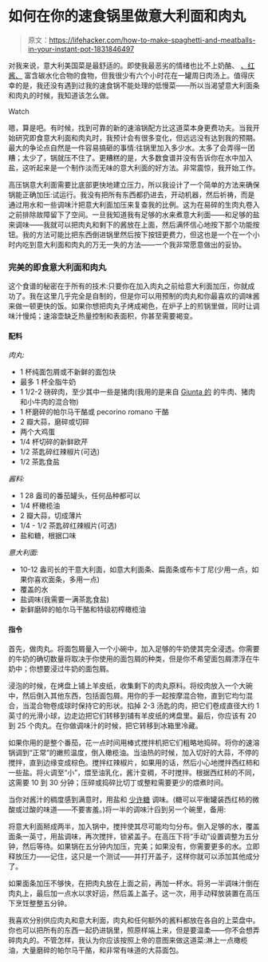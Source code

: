 # 如何在你的速食锅里做意大利面和肉丸

> 原文：<https://lifehacker.com/how-to-make-spaghetti-and-meatballs-in-your-instant-pot-1831846497>

对我来说，意大利美国菜是最舒适的。即使我最恶劣的情绪也比不上奶酪、 [、红酱、](https://lifehacker.com/make-tomato-sauce-in-your-instant-pot-with-just-two-ing-1828971840) 富含碳水化合物的食物，但我很少有六个小时花在一罐周日肉汤上。值得庆幸的是，我还没有遇到过我的速食锅不能处理的低慢菜——所以当渴望意大利面条和肉丸的时候，我知道该怎么做。

Watch

嗯，算是吧。有时候，找到可靠的新的速溶锅配方比这道菜本身更费功夫。当我开始研究即食意大利面和肉丸时，我预计会有很多变化，但远远没有达到我的预期。最大的争论点自然是一件容易搞砸的事情:往锅里加入多少水。太多了会弄得一团糟；太少了，锅就压不住了。更糟糕的是，大多数食谱并没有告诉你在水中加入盐，这听起来是一个制作淡而无味的意大利面的好方法。非常震惊，我开始工作。

高压锅意大利面需要比底部更快地建立压力，所以我设计了一个简单的方法来确保锅能正确加压:试运行。我没有把所有东西都扔进去，开动机器，然后祈祷，而是通过用水和一些调味汁把意大利面加压来复查我的比例。这为在易碎的生肉丸卷入之前排除故障留下了空间。一旦我知道我有足够的水来煮意大利面——和足够的盐来调味——我就可以把肉丸和剩下的酱放在上面，然后满怀信心地按下那个功能按钮。我的方法可能比把东西倒进锅里然后按下按钮更费力，但这也是一个在一个小时内吃到意大利面和肉丸的万无一失的方法——一个我非常愿意做出的妥协。

### **完美的即食意大利面和肉丸**

这个食谱的秘密在于所有的技术:只要你在加入肉丸之前给意大利面加压，你就成功了。我在这里几乎完全是自制的，但是你可以用预制的肉丸和你最喜欢的调味酱来做一顿更快的饭。如果你想把肉丸子烤成褐色，在炉子上的煎锅里做，同时让调味汁慢炖；速溶壶缺乏热量控制和表面积，你甚至需要褐变。

#### **配料**

*肉丸:*

*   1 杯纯面包屑或不新鲜的面包块
*   最多 1 杯全脂牛奶
*   1 1/2-2 磅碎肉，至少其中一些是猪肉(我用的是来自 [Giunta 的](https://giuntasprimeshop.com/) 的牛肉、猪肉和小牛肉的混合物)
*   1 杯磨碎的帕尔马干酪或 pecorino romano 干酪
*   2 瓣大蒜，磨碎或切碎
*   两个大鸡蛋
*   1/4 杯切碎的新鲜欧芹
*   1/2 茶匙碎红辣椒片(可选)
*   1/2 茶匙食盐

*酱料:*

*   1 28 盎司的番茄罐头，任何品种都可以
*   1/4 杯橄榄油
*   2 瓣大蒜，切成薄片
*   1/4 - 1/2 茶匙碎红辣椒片(可选)
*   盐和糖，根据口味

*意大利面:*

*   10-12 盎司长的干意大利面，如意大利面条、扁面条或布卡丁尼(少用一点，如果你喜欢面条，多用一点)
*   覆盖的水
*   盐调味(我需要一满茶匙食盐)
*   新鲜磨碎的帕尔马干酪和特级初榨橄榄油

#### **指令**

首先，做肉丸。将面包屑量入一个小碗中，加入足够的牛奶使其完全浸透。你需要的牛奶的确切数量将取决于你使用的面包屑的种类，但是你不希望面包屑漂浮在牛奶中；你想要浸过牛奶的面包屑。

浸泡的时候，在烤盘上铺上羊皮纸，收集剩下的肉丸原料。将绞肉放入一个大碗中，然后倒入其他东西，包括面包屑。用你的手一起按摩混合物，直到它均匀混合，当混合物卷成球时保持它的形状。掐掉 2-3 汤匙的肉，把它们卷成直径大约 1 英寸的光滑小球，边走边把它们转移到铺有羊皮纸的烤盘里。最后，你应该有 20 到 25 个肉丸。在你做调味汁的时候，把它转移到冰箱里冷藏。

如果你用的是整个番茄，花一点时间用棒式搅拌机把它们粗略地捣碎。将你的速溶锅调到“正常”的嫩煎温度，倒入橄榄油。当油热的时候，加入切好的大蒜，不停的搅拌，直到边缘变成棕色。搅拌红辣椒片，如果用的话，然后小心地搅拌西红柿和一些盐。将火调至“小”，煨至油乳化，酱汁变稠，不时搅拌。根据西红柿的不同，这需要 10 到 30 分钟；压碎或捣碎比切丁或整粒需要更少的煨煮时间。

当你对酱汁的稠度感到满意时，用盐和 [少许糖](https://lifehacker.com/use-sugar-to-improve-the-flavor-of-subpar-tomatoes-1826729730) 调味。(糖可以平衡罐装西红柿的微酸或过酸的味道——不要害羞。)将一半的调味汁舀到另一个碗里，备用:

将意大利面掰成两半，加入锅中，搅拌使其尽可能均匀分布。倒入足够的水，覆盖面条一英寸，用盐调味，再次搅拌，锁紧盖子。在高压下将“手动”设置调整为五分钟，然后等待。如果锅在五分钟内加压，完美；如果没有，你需要更多的水。立即释放压力——记住，这只是一个测试——并打开盖子，这样你就可以添加其他成分了。

如果面条加压不够快，在把肉丸放在上面之前，再加一杯水。将另一半调味汁倒在肉丸上，最后加一点水以求好运，然后盖上盖子。这一次，用手动释放装置在高压下烹饪整整五分钟。

我喜欢分别供应肉丸和意大利面，肉丸和任何额外的酱料都放在各自的上菜盘中。你也可以把所有的东西一起扔进锅里，照原样端上来，但是要温柔——你不会想弄碎肉丸的。不管怎样，我认为你应该按照上帝的意图来做这道菜:淋上一点橄榄油，大量磨碎的帕尔马干酪，和非常有味道的大蒜面包。